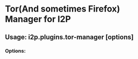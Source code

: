 Tor(And sometimes Firefox) Manager for I2P
===========================================

## Usage: i2p.plugins.tor-manager [options]

### Options:

```sh
